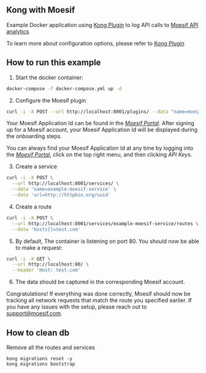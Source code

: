 ## Kong with Moesif

Example Docker application using [Kong Plugin](https://github.com/Moesif/kong-plugin-moesif) to log API calls to [Moesif API analytics](https://www.moesif.com)

To learn more about configuration options, please refer to [Kong Plugin](https://github.com/Moesif/kong-plugin-moesif)

## How to run this example

1. Start the docker container:
```bash
docker-compose -f docker-compose.yml up -d
```

2. Configure the Moesif plugin
```bash
curl -i -X POST --url http://localhost:8001/plugins/ --data "name=moesif" --data "config.application_id=YOUR_APPLICATION_ID";
```

Your Moesif Application Id can be found in the [_Moesif Portal_](https://www.moesif.com/).
After signing up for a Moesif account, your Moesif Application Id will be displayed during the onboarding steps. 

You can always find your Moesif Application Id at any time by logging 
into the [_Moesif Portal_](https://www.moesif.com/), click on the top right menu,
and then clicking _API Keys_.

3. Create a service

```bash
curl -i -X POST \
  --url http://localhost:8001/services/ \
  --data 'name=example-moesif-service' \
  --data 'url=http://httpbin.org/uuid'
```

4. Create a route

```bash
curl -i -X POST \
  --url http://localhost:8001/services/example-moesif-service/routes \
  --data 'hosts[]=test.com'
```

5. By default, The container is listening on port 80. You should now be able to make a request: 

```bash
curl -i -X GET \
  --url http://localhost:80/ \
  --header 'Host: test.com'
```

6. The data should be captured in the corresponding Moesif account.

Congratulations! If everything was done correctly, Moesif should now be tracking all network requests that match the route you specified earlier. If you have any issues with the setup, please reach out to support@moesif.com.

## How to clean db

Remove all the routes and services 

```
kong migrations reset -y
kong migrations bootstrap
```
